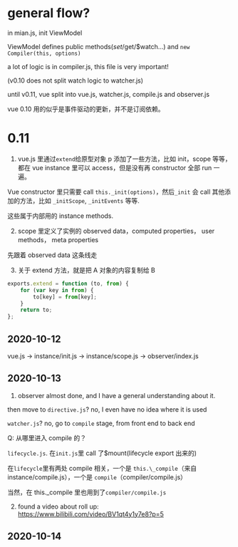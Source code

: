 # general flow?

in mian.js, init ViewModel

ViewModel defines public methods($set/$get/\$watch...) and `new Compiler(this, options)`

a lot of logic is in compiler.js, this file is very important!

(v0.10 does not split watch logic to watcher.js)

until v0.11, vue split into vue.js, watcher.js, compile.js and observer.js

vue 0.10 用的似乎是事件驱动的更新，并不是订阅依赖。

# 0.11

1. vue.js 里通过`extend`给原型对象 p 添加了一些方法，比如 init，scope 等等，都在 vue instance 里可以 access，但是没有再 constructor 全部 run 一遍。

Vue constructor 里只需要 call `this._init(options)`，然后`_init` 会 call 其他添加的方法，比如 `_initScope`, `_initEvents` 等等.

这些属于内部用的 instance methods.

2. scope 里定义了实例的 observed data，computed properties， user methods， meta properties

先跟着 observed data 这条线走

3. 关于 extend 方法，就是把 A 对象的内容复制给 B

```js
exports.extend = function (to, from) {
    for (var key in from) {
        to[key] = from[key];
    }
    return to;
};
```

## 2020-10-12

vue.js -> instance/init.js -> instance/scope.js -> observer/index.js

## 2020-10-13

1. observer almost done, and I have a general understanding about it.

then move to `directive.js`? no, I even have no idea where it is used

`watcher.js`? no, go to `compile` stage, from front end to back end

Q: 从哪里进入 compile 的？

`lifecycle.js`. 在`init.js`里 call 了\$mount(lifecycle export 出来的)

在`lifecycle`里有两处 compile 相关，一个是 `this.\_compile`（来自 instance/compile.js），一个是 `compile`（compiler/compile.js）

当然，在 this.\_compile 里也用到了`compiler/compile.js`

2. found a video about roll up: https://www.bilibili.com/video/BV1qt4y1y7e8?p=5

## 2020-10-14
